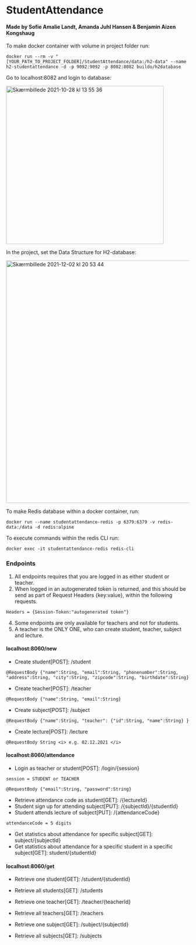 # StudentAttendance

#### Made by Sofie Amalie Landt, Amanda Juhl Hansen & Benjamin Aizen Kongshaug

To make docker container with volume in project folder run:

```{r, engine='bash', count_lines}
docker run --rm -v "[YOUR_PATH_TO_PROJECT_FOLDER]/StudentAttendance/data:/h2-data" --name h2-studentattendance -d -p 9092:9092 -p 8082:8082 buildo/h2database 
```

Go to localhost:8082 and login to database:
 
<img width="432" alt="Skærmbillede 2021-10-28 kl  13 55 36" src="https://user-images.githubusercontent.com/44894156/139255217-7d1dd14a-103a-45f0-867d-95a345c5761d.png">

In the project, set the Data Structure for H2-database:

<img width="663" alt="Skærmbillede 2021-12-02 kl  20 53 44" src="https://user-images.githubusercontent.com/47500265/144493476-d8212986-a4d7-4457-aec8-51e98c21101f.png">


To make Redis database within a docker container, run:
```{r, engine='bash', count_lines}
docker run --name studentattendance-redis -p 6379:6379 -v redis-data:/data -d redis:alpine
```

To execute commands within the redis CLI run:
```{r, engine='bash', count_lines}
docker exec -it studentattendance-redis redis-cli
```

### Endpoints 

1. All endpoints requires that you are logged in as either student or teacher.
2. When logged in an autogenerated token is returned, and this should be send as part of Request Headers {key:value}, within the following requests. 
``` 
Headers = {Session-Token:"autogenerated token"} 
``` 
4. Some endpoints are only available for teachers and not for students. 
5. A teacher is the ONLY ONE, who can create student, teacher, subject and lecture.


#### localhost:8060/new


* Create student[POST]: /student
```
@RequestBody {"name":String, "email":String, "phonenumber":String, "address":String, "city":String, "zipcode":String, "birthdate":String} 
```

* Create teacher[POST]: /teacher
```
@RequestBody {"name":String, "email":String} 
```

* Create subject[POST]: /subject
```
@RequestBody {"name":String, "teacher": {"id":String, "name":String} } 
```

* Create lecture[POST]: /lecture
```
@RequestBody String <i> e.g. 02.12.2021 </i>
```


#### localhost:8060/attendance


* Login as teacher or student[POST]: /login/{session} 
```
session = STUDENT or TEACHER
```

```
@RequestBody {"email":String, "password":String} 
```

* Retrieve attendance code as student[GET]: /{lectureId}
* Student sign up for attending subject[PUT]: /{subjectId}/{studentId}
* Student attends lecture of subject[PUT]: /{attendanceCode}

```
attendanceCode = 5 digits
```

* Get statistics about attendance for specific subject[GET]: subject/{subjectId}
* Get statistics about attendance for a specific student in a specific subject[GET]: student/{studentId}

#### localhost:8060/get


* Retrieve one student[GET]: /student/{studentId}
* Retrieve all students[GET]: /students

* Retrieve one teacher[GET]: /teacher/{teacherId}
* Retrieve all teachers[GET]: /teachers

* Retrieve one subject[GET]: /subject/{subjectId}
* Retrieve all subjects[GET]: /subjects


 
